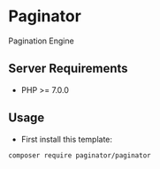 # Paginator
Pagination Engine

## Server Requirements
- PHP >= 7.0.0

## Usage
-  First install this template:
```
composer require paginator/paginator
